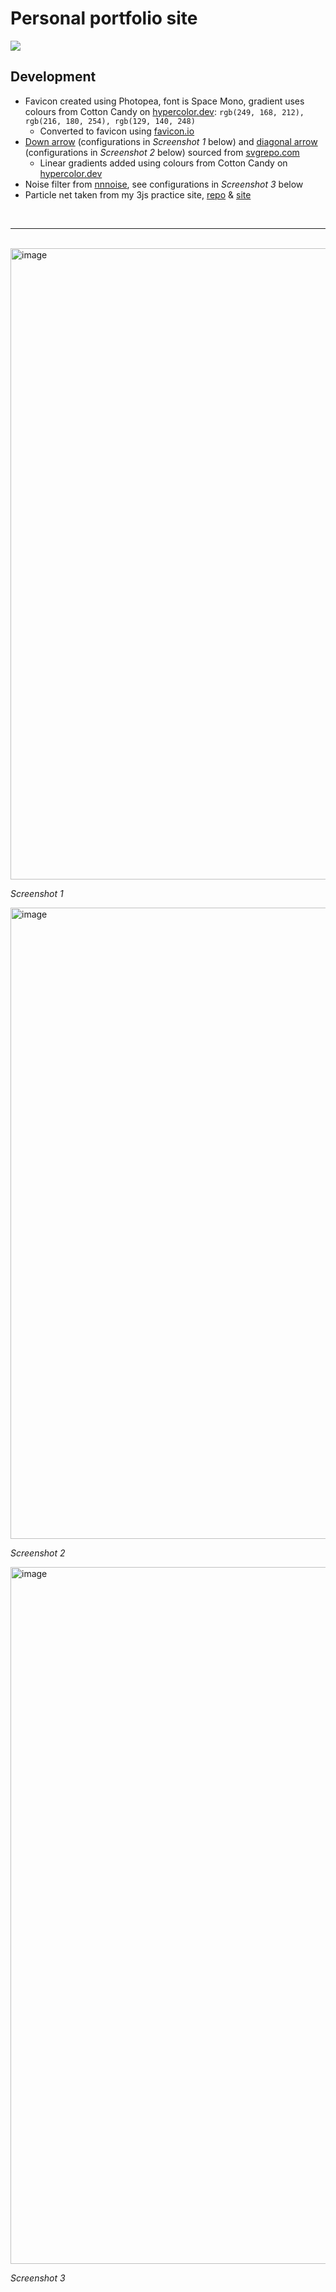 # Personal portfolio site

![](https://github.com/wongd-hub/personal-site/blob/main/other-resources/screenie.gif)

## Development

* Favicon created using Photopea, font is Space Mono, gradient uses colours from Cotton Candy on [hypercolor.dev](https://hypercolor.dev/): `rgb(249, 168, 212), rgb(216, 180, 254), rgb(129, 140, 248)`
    * Converted to favicon using [favicon.io](favicon.io)
* [Down arrow](https://www.svgrepo.com/svg/486227/down-arrow-backup-2) (configurations in *Screenshot 1* below) and [diagonal arrow](https://www.svgrepo.com/svg/34346/diagonal-arrow) (configurations in *Screenshot 2* below) sourced from [svgrepo.com](svgrepo.com)
    * Linear gradients added using colours from Cotton Candy on [hypercolor.dev](https://hypercolor.dev/)
* Noise filter from [nnnoise](https://fffuel.co/nnnoise/), see configurations in *Screenshot 3* below
* Particle net taken from my 3js practice site, [repo](https://github.com/wongd-hub/three-js-sandpit) & [site](https://three-js-sandpit.vercel.app/)

<br/>

--------------

<br/>

<img width="1010" alt="image" src="https://github.com/wongd-hub/personal-site/assets/74039081/46f9f777-b025-4e35-891e-19ebd37944cf">

*Screenshot 1*

<img width="1010" alt="image" src="https://github.com/wongd-hub/personal-site/assets/74039081/53e96033-de83-445e-a5bd-2595071dc851">

*Screenshot 2*

<img width="1115" alt="image" src="https://github.com/wongd-hub/personal-site/assets/74039081/7fb62df2-9df6-4e52-b8b6-cbbd39f511dd">

*Screenshot 3*
